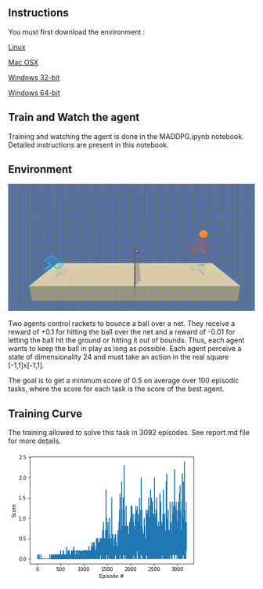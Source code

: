 

## Instructions

You must first download the environment : 

[Linux](https://s3-us-west-1.amazonaws.com/udacity-drlnd/P3/Tennis/Tennis_Linux.zip)

[Mac OSX](https://s3-us-west-1.amazonaws.com/udacity-drlnd/P3/Tennis/Tennis.app.zip) 

[Windows 32-bit](https://s3-us-west-1.amazonaws.com/udacity-drlnd/P3/Tennis/Tennis_Windows_x86.zip)

[Windows 64-bit](https://s3-us-west-1.amazonaws.com/udacity-drlnd/P3/Tennis/Tennis_Windows_x86_64.zip) 

## Train and Watch the agent
Training and watching the agent is done in the MADDPG.ipynb notebook. Detailed instructions are present in this notebook.

## Environment 

![movie](https://github.com/rmnfournier/collaboration-competition/blob/master/final.gif)

Two agents control rackets to bounce a ball over a net. They receive a reward of +0.1 for hitting the ball over the net and a reward of -0.01 for letting the ball hit the ground or hitting it out of bounds. Thus, each agent wants to keep the ball in play as long as possible. Each agent perceive a state of dimensionality 24 and must take an action in the real square [-1,1]x[-1,1]. 

The goal is to get a minimum score of 0.5 on average over 100 episodic tasks, where the score for each task is the score of the best agent. 

## Training Curve
The training allowed to solve this task in 3092 episodes. See report.md file for more details. 

![training](https://github.com/rmnfournier/collaboration-competition/blob/master/score.png) 
